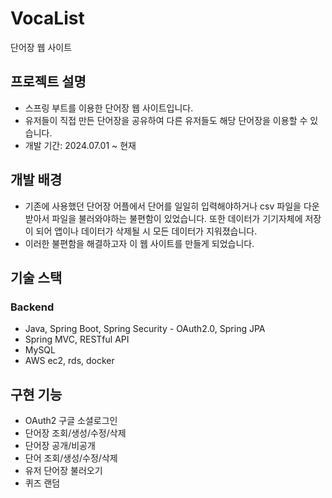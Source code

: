 # VocaList

단어장 웹 사이트


## 프로젝트 설명
- 스프링 부트를 이용한 단어장 웹 사이트입니다.
- 유저들이 직접 만든 단어장을 공유하여 다른 유저들도 해당 단어장을 이용할 수 있습니다.
- 개발 기간: 2024.07.01 ~ 현재


## 개발 배경
- 기존에 사용했던 단어장 어플에서 단어를 일일히 입력해야하거나 csv 파일을 다운받아서 파일을 불러와야하는 불편함이 있었습니다.
  또한 데이터가 기기자체에 저장이 되어 앱이나 데이터가 삭제될 시 모든 데이터가 지워졌습니다.
- 이러한 불편함을 해결하고자 이 웹 사이트를 만들게 되었습니다.


## 기술 스택
  ### Backend 
  - Java, Spring Boot, Spring Security - OAuth2.0, Spring JPA
  - Spring MVC, RESTful API
  - MySQL
  - AWS ec2, rds, docker

## 구현 기능
- OAuth2 구글 소셜로그인
- 단어장 조회/생성/수정/삭제
- 단어장 공개/비공개
- 단어 조회/생성/수정/삭제
- 유저 단어장 불러오기
- 퀴즈 랜덤
